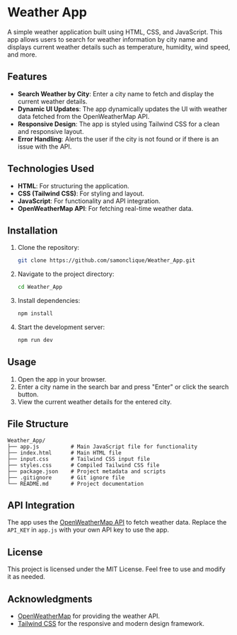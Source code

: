 # Weather App

A simple weather application built using HTML, CSS, and JavaScript. This app allows users to search for weather information by city name and displays current weather details such as temperature, humidity, wind speed, and more.

## Features

- **Search Weather by City**: Enter a city name to fetch and display the current weather details.
- **Dynamic UI Updates**: The app dynamically updates the UI with weather data fetched from the OpenWeatherMap API.
- **Responsive Design**: The app is styled using Tailwind CSS for a clean and responsive layout.
- **Error Handling**: Alerts the user if the city is not found or if there is an issue with the API.

## Technologies Used

- **HTML**: For structuring the application.
- **CSS (Tailwind CSS)**: For styling and layout.
- **JavaScript**: For functionality and API integration.
- **OpenWeatherMap API**: For fetching real-time weather data.

## Installation

1. Clone the repository:
   ```bash
   git clone https://github.com/samonclique/Weather_App.git
   ```
2. Navigate to the project directory:
   ```bash
   cd Weather_App
   ```
3. Install dependencies:
   ```bash
   npm install
   ```
4. Start the development server:
   ```bash
   npm run dev
   ```

## Usage

1. Open the app in your browser.
2. Enter a city name in the search bar and press "Enter" or click the search button.
3. View the current weather details for the entered city.

## File Structure

```
Weather_App/
├── app.js          # Main JavaScript file for functionality
├── index.html      # Main HTML file
├── input.css       # Tailwind CSS input file
├── styles.css      # Compiled Tailwind CSS file
├── package.json    # Project metadata and scripts
├── .gitignore      # Git ignore file
└── README.md       # Project documentation
```

## API Integration

The app uses the [OpenWeatherMap API](https://openweathermap.org/api) to fetch weather data. Replace the `API_KEY` in `app.js` with your own API key to use the app.

## License

This project is licensed under the MIT License. Feel free to use and modify it as needed.

## Acknowledgments

- [OpenWeatherMap](https://openweathermap.org/) for providing the weather API.
- [Tailwind CSS](https://tailwindcss.com/) for the responsive and modern design framework.

